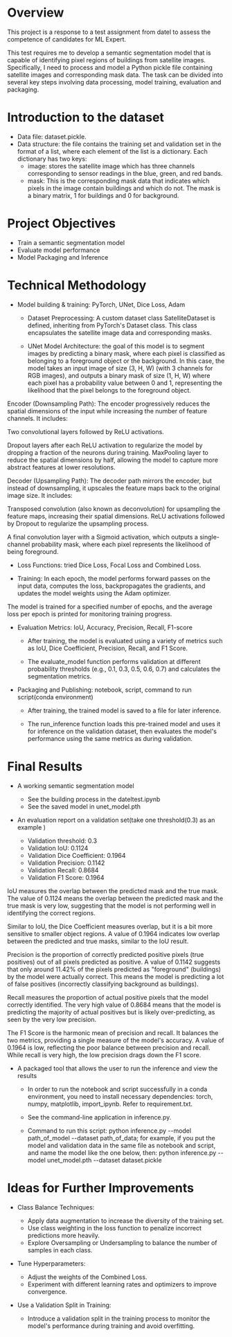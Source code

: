 # Overview
This project is a response to a test assignment from datel to assess the competence of candidates for ML Expert.

This test requires me to develop a semantic segmentation model that is capable of identifying pixel regions of buildings from satellite images. Specifically, I need to process and model a Python pickle file containing satellite images and corresponding mask data. The task can be divided into several key steps involving data processing, model training, evaluation and packaging. 

# Introduction to the dataset
- Data file: dataset.pickle.
- Data structure: the file contains the training set and validation set in the format of a list, where each element of the list is a dictionary. Each dictionary has two keys:
  - image: stores the satellite image which has three channels corresponding to sensor readings in the blue, green, and red bands.
  - mask: This is the corresponding mask data that indicates which pixels in the image contain buildings and which do not. The mask is a binary matrix, 1 for buildings and 0 for background.

# Project Objectives
- Train a semantic segmentation model
- Evaluate model performance
- Model Packaging and Inference
  
# Technical Methodology
- Model building & training: PyTorch, UNet, Dice Loss, Adam
  - Dataset Preprocessing: A custom dataset class SatelliteDataset is defined, inheriting from PyTorch's Dataset class. This class encapsulates the satellite image data and corresponding masks.

  - UNet Model Architecture: the goal of this model is to segment images by predicting a binary mask, where each pixel is classified as belonging to a foreground object or the background. In this case, the model takes an input image of size (3, H, W) (with 3 channels for RGB images), and outputs a binary mask of size (1, H, W) where each pixel has a probability value between 0 and 1, representing the likelihood that the pixel belongs to the foreground object.

Encoder (Downsampling Path): The encoder progressively reduces the spatial dimensions of the input while increasing the number of feature channels. It includes:

Two convolutional layers followed by ReLU activations.

Dropout layers after each ReLU activation to regularize the model by dropping a fraction of the neurons during training.
MaxPooling layer to reduce the spatial dimensions by half, allowing the model to capture more abstract features at lower resolutions.

Decoder (Upsampling Path): The decoder path mirrors the encoder, but instead of downsampling, it upscales the feature maps back to the original image size. It includes:

Transposed convolution (also known as deconvolution) for upsampling the feature maps, increasing their spatial dimensions.
ReLU activations followed by Dropout to regularize the upsampling process.

A final convolution layer with a Sigmoid activation, which outputs a single-channel probability mask, where each pixel represents the likelihood of being foreground.

  - Loss Functions: tried Dice Loss, Focal Loss and Combined Loss. 

  - Training: 
In each epoch, the model performs forward passes on the input data, computes the loss, backpropagates the gradients, and updates the model weights using the Adam optimizer. 

The model is trained for a specified number of epochs, and the average loss per epoch is printed for monitoring training progress.

- Evaluation Metrics: IoU, Accuracy, Precision, Recall, F1-score
  - After training, the model is evaluated using a variety of metrics such as IoU, Dice Coefficient, Precision, Recall, and F1 Score.

  - The evaluate_model function performs validation at different probability thresholds (e.g., 0.1, 0.3, 0.5, 0.6, 0.7) and calculates the segmentation metrics.

- Packaging and Publishing: notebook, script, command to run script(conda environment)
  - After training, the trained model is saved to a file for later inference.

  - The run_inference function loads this pre-trained model and uses it for inference on the validation dataset, then evaluates the model's performance using the same metrics as during validation.


# Final Results
- A working semantic segmentation model
  - See the building process in the dateltest.ipynb
  - See the saved model in unet_model.pth

- An evaluation report on a validation set(take one threshold(0.3) as an example ) 
  - Validation threshold: 0.3
  - Validation IoU: 0.1124
  - Validation Dice Coefficient: 0.1964
  - Validation Precision: 0.1142
  - Validation Recall: 0.8684
  - Validation F1 Score: 0.1964

IoU measures the overlap between the predicted mask and the true mask. The value of 0.1124 means the overlap between the predicted mask and the true mask is very low, suggesting that the model is not performing well in identifying the correct regions.

Similar to IoU, the Dice Coefficient measures overlap, but it is a bit more sensitive to smaller object regions. A value of 0.1964 indicates low overlap between the predicted and true masks, similar to the IoU result.

Precision is the proportion of correctly predicted positive pixels (true positives) out of all pixels predicted as positive. A value of 0.1142 suggests that only around 11.42% of the pixels predicted as "foreground" (buildings) by the model were actually correct. This means the model is predicting a lot of false positives (incorrectly classifying background as buildings).

Recall measures the proportion of actual positive pixels that the model correctly identified. The very high value of 0.8684 means that the model is predicting the majority of  actual positives but is likely over-predicting, as seen by the very low precision.

The F1 Score is the harmonic mean of precision and recall. It balances the two metrics, providing a single measure of the model's accuracy. A value of 0.1964 is low, reflecting the poor balance between precision and recall. While recall is very high, the low precision drags down the F1 score.

- A packaged tool that allows the user to run the inference and view the results
  - In order to run the notebook and script successfully in a conda environment, you need to install necessary dependencies: torch, numpy, matplotlib, import_ipynb. Refer to requirement.txt.

  - See the command-line application in inference.py.

  - Command to run this script: python inference.py --model path_of_model --dataset path_of_data; for example, if you put the model and validation data in the same file as notebook and script, and name the model like the one below, then: python inference.py --model unet_model.pth --dataset dataset.pickle



# Ideas for Further Improvements

- Class Balance Techniques:
  - Apply data augmentation to increase the diversity of the training set.
  - Use class weighting in the loss function to penalize incorrect predictions more heavily.
  - Explore Oversampling or Undersampling to balance the number of samples in each class.

- Tune Hyperparameters:
  - Adjust the weights of the Combined Loss.
  - Experiment with different learning rates and optimizers to improve convergence.

- Use a Validation Split in Training:
  - Introduce a validation split in the training process to monitor the model's performance during training and avoid overfitting. 


